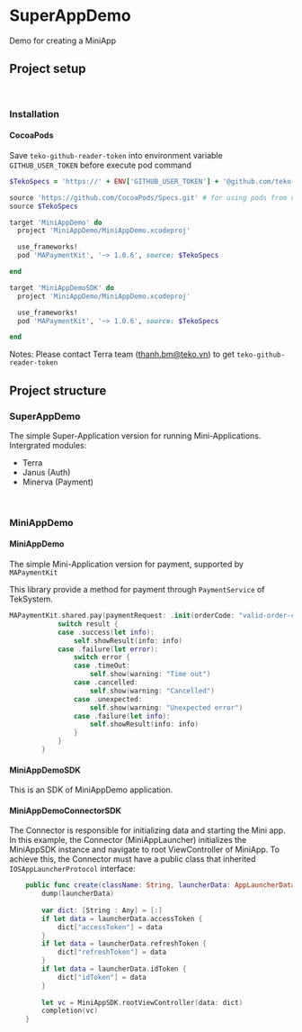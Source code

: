 # SuperAppDemo

Demo for creating a MiniApp
<br/>

## Project setup

<br/>

### Installation

#### CocoaPods
Save `teko-github-reader-token` into environment variable `GITHUB_USER_TOKEN` before execute pod command
<br/>

```ruby
$TekoSpecs = 'https://' + ENV['GITHUB_USER_TOKEN'] + '@github.com/teko-vn/Specs-ios.git'   # for using pods from Teko

source 'https://github.com/CocoaPods/Specs.git' # for using pods from cocoaPods
source $TekoSpecs

target 'MiniAppDemo' do
  project 'MiniAppDemo/MiniAppDemo.xcodeproj'

  use_frameworks!
  pod 'MAPaymentKit', '~> 1.0.6', source: $TekoSpecs

end

target 'MiniAppDemoSDK' do
  project 'MiniAppDemo/MiniAppDemo.xcodeproj'

  use_frameworks!
  pod 'MAPaymentKit', '~> 1.0.6', source: $TekoSpecs

end

```

Notes: Please contact Terra team (thanh.bm@teko.vn) to get `teko-github-reader-token`

## Project structure

### SuperAppDemo
The simple Super-Application version for running Mini-Applications. 
Intergrated modules:
- Terra
- Janus (Auth)
- Minerva (Payment)

<br/>

### MiniAppDemo

#### MiniAppDemo
The simple Mini-Application version for payment, supported by `MAPaymentKit`

This library provide a method for payment through `PaymentService` of TekSystem.

```swift
MAPaymentKit.shared.pay(paymentRequest: .init(orderCode: "valid-order-code", amount: 10000)) { (result) in
            switch result {
            case .success(let info):
                self.showResult(info: info)
            case .failure(let error):
                switch error {
                case .timeOut:
                    self.show(warning: "Time out")
                case .cancelled:
                    self.show(warning: "Cancelled")
                case .unexpected:
                    self.show(warning: "Unexpected error")
                case .failure(let info):
                    self.showResult(info: info)
                }
            }
        }


```

#### MiniAppDemoSDK

This is an SDK of MiniAppDemo application.

#### MiniAppDemoConnectorSDK

The Connector is responsible for initializing data and starting the Mini app. In this example, the Connector (MiniAppLauncher) initializes the MiniAppSDK instance and navigate to root ViewController of MiniApp. To achieve this, the Connector must have a public class that inherited `IOSAppLauncherProtocol` interface:

```swift
    public func create(className: String, launcherData: AppLauncherData, completion: @escaping (UIViewController?) -> ()) {
        dump(launcherData)
        
        var dict: [String : Any] = [:]
        if let data = launcherData.accessToken {
            dict["accessToken"] = data
        }
        if let data = launcherData.refreshToken {
            dict["refreshToken"] = data
        }
        if let data = launcherData.idToken {
            dict["idToken"] = data
        }
        
        let vc = MiniAppSDK.rootViewController(data: dict)
        completion(vc)
    }

```


